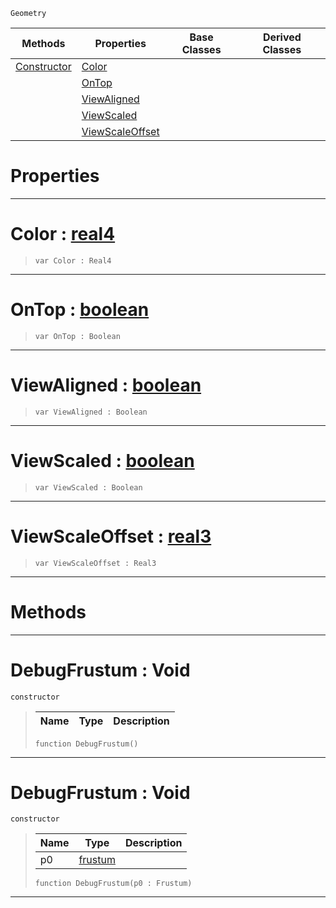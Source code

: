  `Geometry`

|Methods|Properties|Base Classes|Derived Classes|
|---|---|---|---|
|[ Constructor](https://github.com/zeroengineteam/ZeroDocs/blob/master/code_reference/class_reference/debugfrustum.markdown#debugfrustum-void)|[ Color](https://github.com/zeroengineteam/ZeroDocs/blob/master/code_reference/class_reference/debugfrustum.markdown#color-zero-engine-docume)| | |
| |[ OnTop](https://github.com/zeroengineteam/ZeroDocs/blob/master/code_reference/class_reference/debugfrustum.markdown#ontop-zero-engine-docume)| | |
| |[ ViewAligned](https://github.com/zeroengineteam/ZeroDocs/blob/master/code_reference/class_reference/debugfrustum.markdown#viewaligned-zero-engine)| | |
| |[ ViewScaled](https://github.com/zeroengineteam/ZeroDocs/blob/master/code_reference/class_reference/debugfrustum.markdown#viewscaled-zero-engine-d)| | |
| |[ ViewScaleOffset](https://github.com/zeroengineteam/ZeroDocs/blob/master/code_reference/class_reference/debugfrustum.markdown#viewscaleoffset-zero-eng)| | |


 #  Properties


---  
 #  Color : [real4](https://github.com/zeroengineteam/ZeroDocs/blob/master/code_reference/zilch_base_types/real4.markdown)

> 
> ``` lang=cpp, name=Zilch
> var Color : Real4


---  
 #  OnTop : [boolean](https://github.com/zeroengineteam/ZeroDocs/blob/master/code_reference/zilch_base_types/boolean.markdown)

> 
> ``` lang=cpp, name=Zilch
> var OnTop : Boolean


---  
 #  ViewAligned : [boolean](https://github.com/zeroengineteam/ZeroDocs/blob/master/code_reference/zilch_base_types/boolean.markdown)

> 
> ``` lang=cpp, name=Zilch
> var ViewAligned : Boolean


---  
 #  ViewScaled : [boolean](https://github.com/zeroengineteam/ZeroDocs/blob/master/code_reference/zilch_base_types/boolean.markdown)

> 
> ``` lang=cpp, name=Zilch
> var ViewScaled : Boolean


---  
 #  ViewScaleOffset : [real3](https://github.com/zeroengineteam/ZeroDocs/blob/master/code_reference/zilch_base_types/real3.markdown)

> 
> ``` lang=cpp, name=Zilch
> var ViewScaleOffset : Real3


---  
 #  Methods


---  
 #  DebugFrustum : Void

 `constructor`

> 
> |Name|Type|Description|
> |---|---|---|
> ``` lang=cpp, name=Zilch
> function DebugFrustum()
> ``` 


---  
 #  DebugFrustum : Void

 `constructor`

> 
> |Name|Type|Description|
> |---|---|---|
> |p0|[frustum](https://github.com/zeroengineteam/ZeroDocs/blob/master/code_reference/class_reference/frustum.markdown)| |
> ``` lang=cpp, name=Zilch
> function DebugFrustum(p0 : Frustum)
> ``` 


---  
 

 